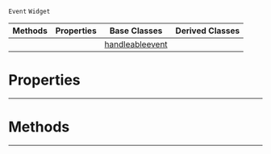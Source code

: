  `Event` `Widget`



|Methods|Properties|Base Classes|Derived Classes|
|---|---|---|---|
| | |[handleableevent](https://github.com/ZilchEngine/ZilchDocs/blob/master/code_reference/class_reference/handleableevent.md)| |


 #  Properties


---  
 #  Methods


---  
 

 